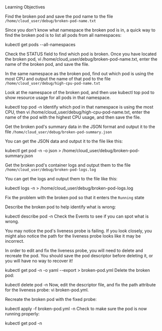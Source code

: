 Learning Objectives

Find the broken pod and save the pod name to the file `/home/cloud_user/debug/broken-pod-name.txt`

Since you don't know what namespace the broken pod is in, a quick way to find the broken pod is to list all pods from all namespaces:

kubectl get pods --all-namespaces

Check the STATUS field to find which pod is broken. Once you have located the broken pod, vi /home/cloud_user/debug/broken-pod-name.txt, enter the name of the broken pod, and save the file.

In the same namespace as the broken pod, find out which pod is using the most CPU and output the name of that pod to the file `/home/cloud_user/debug/high-cpu-pod-name.txt`

Look at the namespace of the broken pod, and then use kubectl top pod to show resource usage for all pods in that namespace.

kubectl top pod -n <namespace>
Identify which pod in that namespace is using the most CPU, then vi /home/cloud_user/debug/high-cpu-pod-name.txt, enter the name of the pod with the highest CPU usage, and then save the file.


Get the broken pod's summary data in the JSON format and output it to the file `/home/cloud_user/debug/broken-pod-summary.json`

You can get the JSON data and output it to the file like this:

kubectl get pod <pod name> -n <namespace> -o json > /home/cloud_user/debug/broken-pod-summary.json

Get the broken pod's container logs and output them to the file `/home/cloud_user/debug/broken-pod-logs.log`

You can get the logs and output them to the file like this:

kubectl logs <pod name> -n <namespace> > /home/cloud_user/debug/broken-pod-logs.log

Fix the problem with the broken pod so that it enters the `Running` state

Describe the broken pod to help identify what is wrong:

kubectl describe pod <pod name> -n <namespace>
Check the Events to see if you can spot what is wrong.

You may notice the pod's liveness probe is failing. If you look closely, you might also notice the path for the liveness probe looks like it may be incorrect.

In order to edit and fix the liveness probe, you will need to delete and recreate the pod. You should save the pod descriptor before deleting it, or you will have no way to recover it!

kubectl get pod <pod name> -n <namespace> -o yaml --export > broken-pod.yml
Delete the broken pod:

kubectl delete pod <pod name> -n <namespace>
Now, edit the descriptor file, and fix the path attribute for the liveness probe: vi broken-pod.yml.

Recreate the broken pod with the fixed probe:

kubectl apply -f broken-pod.yml -n <namespace>
Check to make sure the pod is now running properly:

kubectl get pod <pod name> -n <namespace>